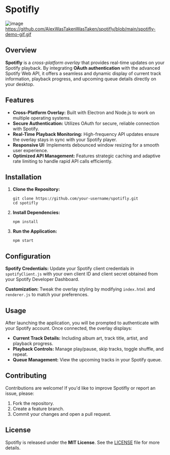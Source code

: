 # Spotifly
![image](https://github.com/user-attachments/assets/17ee7f2b-98bb-4072-82c5-137a79394809)
https://github.com/AlexWasTakenWasTaken/spotifly/blob/main/spotifly-demo-gif.gif

<h2>Overview</h2>
  <p>
    <strong>Spotifly</strong> is a <em>cross-platform overlay</em> that provides real-time updates on your Spotify playback. By integrating <strong>OAuth authentication</strong> with the advanced Spotify Web API, it offers a seamless and dynamic display of current track information, playback progress, and upcoming queue details directly on your desktop.
  </p>
  
  <h2>Features</h2>
  <ul>
    <li><strong>Cross-Platform Overlay:</strong> Built with Electron and Node.js to work on multiple operating systems.</li>
    <li><strong>Secure Authentication:</strong> Utilizes OAuth for secure, reliable connection with Spotify.</li>
    <li><strong>Real-Time Playback Monitoring:</strong> High-frequency API updates ensure the overlay stays in sync with your Spotify player.</li>
    <li><strong>Responsive UI:</strong> Implements debounced window resizing for a smooth user experience.</li>
    <li><strong>Optimized API Management:</strong> Features strategic caching and adaptive rate limiting to handle rapid API calls efficiently.</li>
  </ul>
  
  <h2>Installation</h2>
  <ol>
    <li>
      <strong>Clone the Repository:</strong>
      <pre><code>git clone https://github.com/your-username/spotifly.git
cd spotifly</code></pre>
    </li>
    <li>
      <strong>Install Dependencies:</strong>
      <pre><code>npm install</code></pre>
    </li>
    <li>
      <strong>Run the Application:</strong>
      <pre><code>npm start</code></pre>
    </li>
  </ol>
  
  <h2>Configuration</h2>
  <p>
    <strong>Spotify Credentials:</strong> Update your Spotify client credentials in <code>spotifyClient.js</code> with your own client ID and client secret obtained from your Spotify Developer Dashboard.
  </p>
  <p>
    <strong>Customization:</strong> Tweak the overlay styling by modifying <code>index.html</code> and <code>renderer.js</code> to match your preferences.
  </p>
  
  <h2>Usage</h2>
  <p>
    After launching the application, you will be prompted to authenticate with your Spotify account. Once connected, the overlay displays:
  </p>
  <ul>
    <li><strong>Current Track Details:</strong> Including album art, track title, artist, and playback progress.</li>
    <li><strong>Playback Controls:</strong> Manage play/pause, skip tracks, toggle shuffle, and repeat.</li>
    <li><strong>Queue Management:</strong> View the upcoming tracks in your Spotify queue.</li>
  </ul>
  
  <h2>Contributing</h2>
  <p>
    Contributions are welcome! If you'd like to improve Spotifly or report an issue, please:
  </p>
  <ol>
    <li>Fork the repository.</li>
    <li>Create a feature branch.</li>
    <li>Commit your changes and open a pull request.</li>
  </ol>
  
  <h2>License</h2>
  <p>
    Spotifly is released under the <strong>MIT License</strong>. See the <a href="LICENSE">LICENSE</a> file for more details.
  </p>
